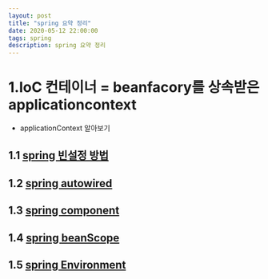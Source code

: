 ```yaml
---
layout: post
title: "spring 요약 정리"
date: 2020-05-12 22:00:00
tags: spring
description: spring 요약 정리
---
```



# 1.IoC 컨테이너  = beanfacory를 상속받은 applicationcontext
- applicationContext 알아보기
## 1.1 [spring 빈설정 방법](/2020/05/spring-bean-setting/)
## 1.2 [spring autowired](/2020/05/spring-Autowired/)
## 1.3 [spring component](/2020/05/spring-Component/)
## 1.4 [spring beanScope](/2020/05/spring-beanScope/)
## 1.5 [spring Environment](/2020/05/spring-Environment/)